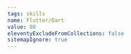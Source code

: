 ```yaml
---
tags: skills
name: Flutter/Dart
value: 80
eleventyExcludeFromCollections: false
sitemapIgnore: true
---
```

